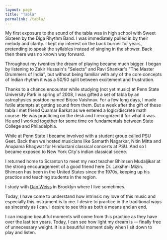 ```yaml
---
layout: page
title: "Tabla"
permalink: /tabla/
---
```


My first exposure to the sound of the tabla was in high school with Sweet Sixteen by the Diga Rhythm Band. I was immediately pulled in by their melody and clarity. I kept my interest on the back burner for years, pretending to speak the syllables instead of singing in the shower. Back then there was no known way forward.

Throughout my twenties the dream of playing became much bigger. I began by listening to Zakir Hussain's "Selects" and Ravi Shankar's "The Master Drummers of India", but without being familiar with any of the core concepts of Indian rhythm it was a 50/50 split between excitement and frustration.

Thanks to a chance encounter while studying (not yet music) at Penn State University Park in spring of 2008, I was gifted a set of tabla by an astrophysics postdoc named Birjoo Vaishnav. For a few long days, I made futile attempts at getting sound from them. But a week after the gift of these tabla I met friend Quamar Barkat as we entered a logic/discrete math course. He was practicing on the desk and I recognized it for what it was. He and I worked together for some time on fundamentals between State College and Philadelphia.

While at Penn State I became involved with a student group called PSU Geet. Back then we hosted musicians like Samarth Nagarkar, Nitin Mitta and Anupama Bhagwat for Hindustani classical concerts at PSU. And so I became exposed to New York City's indian classical scene.

I returned home to Scranton to meet my next teacher Bhimsen Mudaljikar at the strong encouragement of a good friend here Dr. Lakshmi Mizin. Bhimsen has been in the United States since the 1970s, keeping up his practice and teaching students in the region.

I study with [Dan Weiss](http://danweiss.net) in Brooklyn where I live sometimes.

Today, I have come to understand how intrinsic my love of this music and especially this instrument is to me. I desire to practice in the traditional ways as sincerely as I can. I desire to see this as both a means and an end. 

I can imagine beautiful moments will come from this practice as they have over the last ten years. Today, I can see how light my dream is -- finally free of unnecessary weight. It is a beautiful moment daily when I sit down to play and listen.
